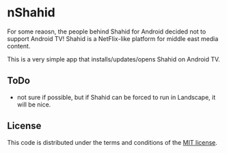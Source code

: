 # nShahid

For some reaosn, the people behind Shahid for Android decided not to support Android TV!
Shahid is a NetFlix-like platform for middle east media content.

This is a very simple app that installs/updates/opens Shahid on Android TV.


## ToDo

- not sure if possible, but if Shahid can be forced to run in Landscape, it will be nice.


## License

This code is distributed under the terms and conditions of the [MIT license](LICENSE).
